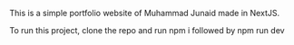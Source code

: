 This is a simple portfolio website of Muhammad Junaid made in NextJS.

To run this project, clone the repo and run npm i followed by npm run dev